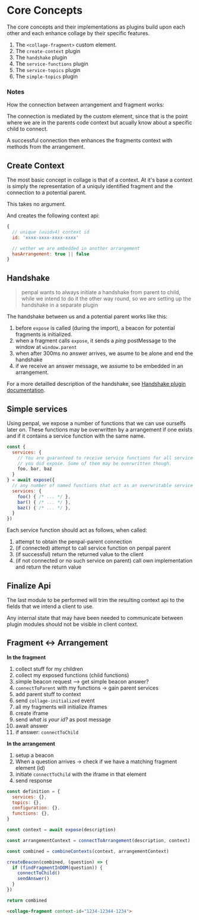 # Core Concepts

The core concepts and their implementations as plugins build upon each other and each enhance collage by their specific features.

1. The `<collage-fragment>` custom element.
1. The `create-context` plugin
1. The `handshake` plugin
1. The `service-functions` plugin
1. The `service-topics` plugin
1. The `simple-topics` plugin

### Notes

How the connection between arrangement and fragment works:

The connection is mediated by the custom element, since that is the point where we are in the parents code context but acually know about a specific child to connect.

A successful connection then enhances the fragments context with methods from the arrangement.

## Create Context

The most basic concept in collage is that of a context. At it's base a context is simply the representation of a uniquly identified fragment and the connection to a potential parent.

This takes no argument.

And creates the following context api:

```javascript
{
  // unique (uuidv4) context id
  id: 'xxxx-xxxx-xxxx-xxxx'

  // wether we are embedded in another arrangement
  hasArrangement: true || false
}
```

## Handshake



> penpal wants to always initiate a handshake from parent to child, while we intend to do it the other way round, so we are setting up the handshake in a separate plugin

The handshake between us and a potential parent works like this:

1. before `expose` is called (during the import), a beacon for potential fragments is initialized.
2. when a fragment calls `expose`, it sends a _ping_ postMessage to the window at `window.parent`
3. when after 300ms no answer arrives, we asume to be alone and end the handshake
4. if we receive an answer message, we assume to be embedded in an arrangement. 

For a more detailled description of the handshake, see [Handshake plugin documentation](./handshake-plugin/README.md).

## Simple services

Using penpal, we expose a number of functions that we can use ourselfs later on. These functions may be overwritten by a arrangement if one exists and if it contains a service function with the same name.

```javascript
const {
  services: {
    // You are guaranteed to receive service functions for all service functions
    // you did expose. Some of them may be overwritten though.
    foo, bar, baz
  }
} = await expose({
  // any number of named functions that act as an overwritable service
  services: {
    foo() { /* ... */ },
    bar() { /* ... */ },
    baz() { /* ... */ },
  }
})
```

Each service function should act as follows, when called:

1. attempt to obtain the penpal-parent connection
2. (if connected) attempt to call service function on penpal parent
3. (if successful) return the returned value to the client
4. (if not connected or no such service on parent) call own implementation and return the return value


## Finalize Api

The last module to be performed will trim the resulting context api to the fields that we intend a client to use. 

Any internal state that may have been needed to communicate between plugin modules should not be visible in client context.



## Fragment <-> Arrangement

**In the fragment**

1. collect stuff for my children
2. collect my exposed functions (child functions)
3. simple beacon request --> get simple beacon answer?
4. `connectToParent` with my functions -> gain parent services
5. add parent stuff to context
6. send `collage-initialized` event
7. all my fragments will initialize iframes
  1. create iframe
  2. send _what is your id?_ as post message
  3. await answer
  4. if answer: `connectToChild`

**In the arrangement**

1. setup a beacon
2. When a question arrives -> check if we have a matching fragment element (id)
3. initiate `connectToChild` with the iframe in that element
4. send response

```javascript
const definition = {
  services: {},
  topics: {},
  configuration: {},
  functions: {},
}

const context = await expose(description)

const arrangementContext = connectToArrangement(description, context)

const combined = combineContexts(context, arrangementContext)

createBeacon(combined, (question) => {
  if (findFragmentInDOM(question)) {
    connectToChild()
    sendAnswer()
  }
})

return combined
```

```html
<collage-fragment context-id="1234-12344-1234">
```
